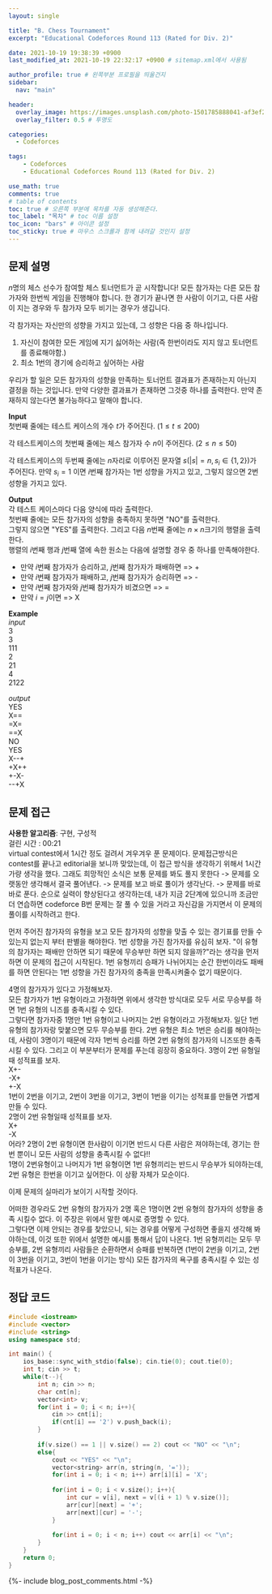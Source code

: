 ```yaml
---
layout: single

title: "B. Chess Tournament"
excerpt: "Educational Codeforces Round 113 (Rated for Div. 2)"

date: 2021-10-19 19:38:39 +0900
last_modified_at: 2021-10-19 22:32:17 +0900 # sitemap.xml에서 사용됨

author_profile: true # 왼쪽부분 프로필을 띄울건지
sidebar:
  nav: "main"

header:
  overlay_image: https://images.unsplash.com/photo-1501785888041-af3ef285b470?ixlib=rb-1.2.1&ixid=eyJhcHBfaWQiOjEyMDd9&auto=format&fit=crop&w=1350&q=80
  overlay_filter: 0.5 # 투명도

categories: 
  - Codeforces

tags: 
    - Codeforces
    - Educational Codeforces Round 113 (Rated for Div. 2)

use_math: true
comments: true
# table of contents
toc: true # 오른쪽 부분에 목차를 자동 생성해준다.
toc_label: "목차" # toc 이름 설정
toc_icon: "bars" # 아이콘 설정
toc_sticky: true # 마우스 스크롤과 함께 내려갈 것인지 설정
---
```


## 문제 설명  
$n$명의 체스 선수가 참여할 체스 토너먼트가 곧 시작합니다! 모든 참가자는 다른 모든 참가자와 한번씩 게임을 진행해야 합니다. 한 경기가 끝나면 한 사람이 이기고, 다른 사람이 지는 경우와 두 참가자 모두 비기는 경우가 생깁니다.  
 
각 참가자는 자신만의 성향을 가지고 있는데, 그 성향은 다음 중 하나입니다.  
1. 자신이 참여한 모든 게임에 지기 싫어하는 사람(즉 한번이라도 지지 않고 토너먼트를 종료해야함.)  
2. 최소 1번의 경기에 승리하고 싶어하는 사람  

우리가 할 일은 모든 참가자의 성향을 만족하는 토너먼트 결과표가 존재하는지 아닌지 결정을 하는 것입니다. 만약 다양한 결과표가 존재하면 그것중 하나를 출력한다. 만약 존재하지 않는다면 불가능하다고 말해야 합니다.  

__Input__  
첫번째 줄에는 테스트 케이스의 개수 $t$가 주어진다. $(1 \le t \le 200)$

각 테스트케이스의 첫번째 줄에는 체스 참가자 수 $n$이 주어진다. $(2 \le n \le 50)$  

각 테스트케이스의 두번째 줄에는 $n$자리로 이루어진 문자열 $s(|s| = n, s_i \in \{1, 2\})$가 주어진다. 만약 $s_i = 1$ 이면 $i$번째 참가자는 1번 성향을 가지고 있고, 그렇지 않으면 2번 성향을 가지고 있다.  

__Output__  
각 테스트 케이스마다 다음 양식에 따라 출력한다.  
첫번째 줄에는 모든 참가자의 성향을 충족하지 못하면 "NO"를 출력한다.  
그렇지 않으면 "YES"를 출력한다. 그리고 다음 $n$번째 줄에는 $n \times n$크기의 행렬을 출력한다.  
행렬의 $i$번째 행과 $j$번째 열에 속한 원소는 다음에 설명할 경우 중 하나를 만족해야한다.  
* 만약 $i$번째 참가자가 승리하고, $j$번째 참가자가 패배하면 => +
* 만약 $i$번째 참가자가 패배하고, $j$번째 참가자가 승리하면 => -
* 만약 $i$번째 참가자와 $j$번째 참가자가 비겼으면 => =
* 만약 $i = j$이면 => X  

__Example__  
_input_  
3  
3  
111  
2  
21  
4  
2122  
  

_output_  
YES  
X==  
=X=  
==X  
NO  
YES  
X--+  
+X++  
+-X-  
--+X  
  


## 문제 접근
__사용한 알고리즘__: 구현, 구성적  
걸린 시간 : 00:21  
virtual contest에서 1시간 정도 걸려서 겨우겨우 푼 문제이다. 문제접근방식은 contest를 끝나고 editorial을 보니까 맞았는데, 이 접근 방식을 생각하기 위해서 1시간 가량 생각을 했다. 그래도 희망적인 소식은 보통 문제를 봐도 풀지 못한다 -> 문제를 오랫동안 생각해서 결국 풀어낸다. -> 문제를 보고 바로 풀이가 생각난다. -> 문제를 바로바로 푼다. 순으로 실력이 향상된다고 생각하는데, 내가 지금 2단계에 있으니까 조금만 더 연습하면 codeforce B번 문제는 잘 풀 수 있을 거라고 자신감을 가지면서 이 문제의 풀이를 시작하려고 한다.  

먼저 주어진 참가자의 유형을 보고 모든 참가자의 성향을 맞출 수 있는 경기표를 만들 수 있는지 없는지 부터 판별을 해야한다. 1번 성향을 가진 참가자를 유심히 보자. "이 유형의 참가자는 패배만 안하면 되기 때문에 무승부만 하면 되지 않을까?"라는 생각을 먼저 하면 이 문제의 접근이 시작된다. 1번 유형끼리 승패가 나뉘어지는 순간 한번이라도 패배를 하면 안된다는 1번 성향을 가진 참가자의 충족을 만족시켜줄수 없기 때문이다.   

4명의 참가자가 있다고 가정해보자.  
모든 참가자가 1번 유형이라고 가정하면 위에서 생각한 방식대로 모두 서로 무승부를 하면 1번 유형의 니즈를 충족시킬 수 있다.  
그렇다면 참가자중 1명만 1번 유형이고 나머지는 2번 유형이라고 가정해보자. 일단 1번 유형의 참가자랑 맞붙으면 모두 무승부를 한다. 2번 유형은 최소 1번은 승리를 해야하는데, 사람이 3명이기 때문에 각자 1번씩 승리를 하면 2번 유형의 참가자의 니즈또한 충족시킬 수 있다. 그리고 이 부분부터가 문제를 푸는데 굉장히 중요하다. 
3명이 2번 유형일때 성적표를 보자.   
X+-  
-X+  
+-X  
1번이 2번을 이기고, 2번이 3번을 이기고, 3번이 1번을 이기는 성적표를 만들면 가볍게 만들 수 있다.  
2명이 2번 유형일때 성적표를 보자.  
X+  
-X  
어라? 2명이 2번 유형이면 한사람이 이기면 반드시 다른 사람은 져야하는데, 경기는 한번 뿐이니 모든 사람의 성향을 충족시킬 수 없다!!  
1명이 2번유형이고 나머지가 1번 유형이면 1번 유형끼리는 반드시 무승부가 되야하는데, 2번 유형은 한번을 이기고 싶어한다. 이 상황 자체가 모순이다.  

이제 문제의 실마리가 보이기 시작할 것이다.  

어떠한 경우라도 2번 유형의 참가자가 2명 혹은 1명이면 2번 유형의 참가자의 성향을 충족 시킬수 없다. 이 주장은 위에서 말한 예시로 증명할 수 있다.  
그렇다면 이제 안되는 경우를 찾았으니, 되는 경우를 어떻게 구성하면 좋을지 생각해 봐야하는데, 이것 또한 위에서 설명한 예시를 통해서 답이 나온다. 1번 유형끼리는 모두 무승부를, 2번 유형끼리 사람들은 순환하면서 승패를 반복하면 (1번이 2번을 이기고, 2번이 3번을 이기고, 3번이 1번을 이기는 방식) 모든 참가자의 욕구를 충족시킬 수 있는 성적표가 나온다.

## 정답 코드  
```cpp
#include <iostream>
#include <vector>
#include <string>
using namespace std;

int main() {
    ios_base::sync_with_stdio(false); cin.tie(0); cout.tie(0);
	int t; cin >> t;
	while(t--){
	    int n; cin >> n;
	    char cnt[n];
	    vector<int> v;
	    for(int i = 0; i < n; i++){
	        cin >> cnt[i];
	        if(cnt[i] == '2') v.push_back(i);
	    }
	    
	    if(v.size() == 1 || v.size() == 2) cout << "NO" << "\n";
	    else{
	        cout << "YES" << "\n";
	        vector<string> arr(n, string(n, '='));
	        for(int i = 0; i < n; i++) arr[i][i] = 'X';
	        
	        for(int i = 0; i < v.size(); i++){
	            int cur = v[i], next = v[(i + 1) % v.size()];
	            arr[cur][next] = '+';
	            arr[next][cur] = '-';
	        }
	        
	        for(int i = 0; i < n; i++) cout << arr[i] << "\n";
	    }
	}
	return 0;
}
```  
{%- include blog_post_comments.html -%}
